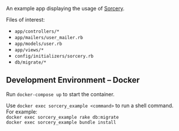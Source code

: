 An example app displaying the usage of [Sorcery](https://github.com/Sorcery/sorcery).

Files of interest:

- `app/controllers/*`
- `app/mailers/user_mailer.rb`
- `app/models/user.rb`
- `app/views/*`
- `config/initializers/sorcery.rb`
- `db/migrate/*`

## Development Environment – Docker

Run `docker-compose up` to start the container. 

Use `docker exec sorcery_example <command>` to run a shell command.  
For example:  
`docker exec sorcery_example rake db:migrate`  
`docker exec sorcery_example bundle install`
